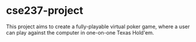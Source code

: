# cse237-project

This project aims to create a fully-playable virtual poker game, where a user can play against the computer in one-on-one Texas Hold'em.
